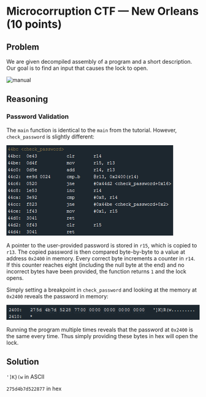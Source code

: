 # Microcorruption CTF — New Orleans (10 points)

## Problem

We are given decompiled assembly of a program and a short description. Our goal is to find an input that causes the lock to open.

![manual](tutorial.png?raw=true)

## Reasoning

### Password Validation

The `main` function is identical to the `main` from the tutorial. However, `check_password` is slightly different:

![check_password](check_password.png?raw=true)

A pointer to the user-provided password is stored in `r15`, which is copied to `r13`. The copied password is then compared byte-by-byte to a value at address `0x2400`
in memory. Every correct byte increments a counter in `r14`. If this counter reaches eight (including the null byte at the end) and no incorrect bytes have been provided,
the function returns `1` and the lock opens.

Simply setting a breakpoint in `check_password` and looking at the memory at `0x2400` reveals the password in memory:

![password in memory](password_in_memory.png?raw=true)

Running the program multiple times reveals that the password at `0x2400` is the same every time. Thus simply providing these bytes in hex will open the lock.

## Solution

`']K}(w` in ASCII

`275d4b7d522877` in hex
